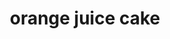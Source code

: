 ---
id: 5b7a2b062e53f50014153b5c
servings:
notes:
directions: 'preheat oven to 350°f. grease a bundt pan with cooking spray. set aside.
combine cake mix
 orange jello
 orange juice
 vegetable oil
 and eggs in a large bowl and mix until ingredients are well blended.
pour batter into prepared bundt pan. bake for 35-40 minutes or until cake tester comes out clean.
remove cake from oven to rest in pan for 5 minutes. remove cake from bundt pan to cool completely on a wire rack.
mix powdered sugar
 orange juice and beat until smooth. drizzle over cooled cake. sprinkle with orange zest and chopped pistachios. enjoy!'
ingredients: '1 (15 oz) box white cake mix
1 (6 oz) box orange jello mix
1 cup orange juice
¾ cup vegetable oil
4 large eggs
frosting:
2 tablespoons orange juice
1 cup powdered sugar
1 orange
 zested
1 cup pistachio nuts
 chopped'
rating: 5
ease: easy

category: dessert
href: 'https: //12tomatoes.com/shared-orange-juice-cake/'
totalTime:
cookTime:
prepTime:
title: orange juice cake
path: /orange-juice-cake
---